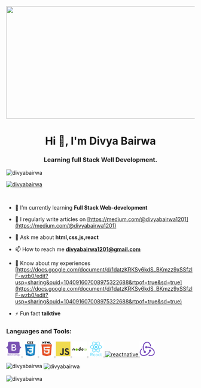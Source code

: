  <img  height="300" width="1000" src="https://th.bing.com/th/id/R.d7254e416786f83b2d03434983596c7d?rik=KppVHVGdW7pVGA&riu=http%3a%2f%2fgifimage.net%2fwp-content%2fuploads%2f2017%2f10%2fcoding-gif-8.gif&ehk=NTerO%2fCfb%2bk2XYMpnDOwz0GUkYx0eiNWuHjZUbYzNuo%3d&risl=&pid=ImgRaw&r=0"> 
<h1 color="red" align="center"> Hi 👋, I'm Divya Bairwa</h1>
<h3 align="center">Learning full Stack Well Development.</h3>

<p align="left"> <img src="https://komarev.com/ghpvc/?username=divyabairwa&label=Profile%20views&color=0e75b6&style=flat" alt="divyabairwa" /> </p>

<p align="left"> <a href="https://github.com/ryo-ma/github-profile-trophy"><img src="https://github-profile-trophy.vercel.app/?username=divyabairwa" alt="divyabairwa" /></a> </p>

<p align="left"> <a href="https://twitter.com/" target="blank"><img src="https://img.shields.io/twitter/follow/?logo=twitter&style=for-the-badge" alt="" /></a> </p>

- 🌱 I’m currently learning **Full Stack Web-development**

- 📝 I regularly write articles on [https://medium.com/@divyabairwa1201](https://medium.com/@divyabairwa1201)

- 💬 Ask me about **html,css,js,react**

- 📫 How to reach me **divyabairwa1201@gmail.com**

- 📄 Know about my experiences [https://docs.google.com/document/d/1datzKRKSy6kdS_BKmzz9xSSfzIF-wzb0/edit?usp=sharing&ouid=104091607008975322688&rtpof=true&sd=true](https://docs.google.com/document/d/1datzKRKSy6kdS_BKmzz9xSSfzIF-wzb0/edit?usp=sharing&ouid=104091607008975322688&rtpof=true&sd=true)

- ⚡ Fun fact **talktive**

<!-- <h3 align="left">Connect with me:</h3>
<p align="left">
<a href="Divya bairwa" target="blank"><img align="center" src="https://raw.githubusercontent.com/rahuldkjain/github-profile-readme-generator/master/src/images/icons/Social/linked-in-alt.svg" alt="divya bairwa" height="30" width="40" /></a>
<a href="https://fb.com/divya bairwa" target="blank"><img align="center" src="https://raw.githubusercontent.com/rahuldkjain/github-profile-readme-generator/master/src/images/icons/Social/facebook.svg" alt="divya bairwa" height="30" width="40" /></a>
</p>
 -->
<h3 align="left">Languages and Tools:</h3>
<p align="left"> <a href="https://getbootstrap.com" target="_blank" rel="noreferrer"> <img src="https://raw.githubusercontent.com/devicons/devicon/master/icons/bootstrap/bootstrap-plain-wordmark.svg" alt="bootstrap" width="40" height="40"/> </a> <a href="https://www.w3schools.com/css/" target="_blank" rel="noreferrer"> <img src="https://raw.githubusercontent.com/devicons/devicon/master/icons/css3/css3-original-wordmark.svg" alt="css3" width="40" height="40"/> </a> <a href="https://www.w3.org/html/" target="_blank" rel="noreferrer"> <img src="https://raw.githubusercontent.com/devicons/devicon/master/icons/html5/html5-original-wordmark.svg" alt="html5" width="40" height="40"/> </a> <a href="https://developer.mozilla.org/en-US/docs/Web/JavaScript" target="_blank" rel="noreferrer"> <img src="https://raw.githubusercontent.com/devicons/devicon/master/icons/javascript/javascript-original.svg" alt="javascript" width="40" height="40"/> </a> <a href="https://nodejs.org" target="_blank" rel="noreferrer"> <img src="https://raw.githubusercontent.com/devicons/devicon/master/icons/nodejs/nodejs-original-wordmark.svg" alt="nodejs" width="40" height="40"/> </a> <a href="https://reactjs.org/" target="_blank" rel="noreferrer"> <img src="https://raw.githubusercontent.com/devicons/devicon/master/icons/react/react-original-wordmark.svg" alt="react" width="40" height="40"/> </a> <a href="https://reactnative.dev/" target="_blank" rel="noreferrer"> <img src="https://reactnative.dev/img/header_logo.svg" alt="reactnative" width="40" height="40"/> </a> <a href="https://redux.js.org" target="_blank" rel="noreferrer"> <img src="https://raw.githubusercontent.com/devicons/devicon/master/icons/redux/redux-original.svg" alt="redux" width="40" height="40"/> </a> </p>

<p><img align="left" src="https://github-readme-stats.vercel.app/api/top-langs?username=divyabairwa&show_icons=true&locale=en&layout=compact" alt="divyabairwa" /></p>

<p>&nbsp;<img align="center" src="https://github-readme-stats.vercel.app/api?username=divyabairwa&show_icons=true&locale=en" alt="divyabairwa" /></p>

<p><img align="center" src="https://github-readme-streak-stats.herokuapp.com/?user=divyabairwa&" alt="divyabairwa" /></p>
